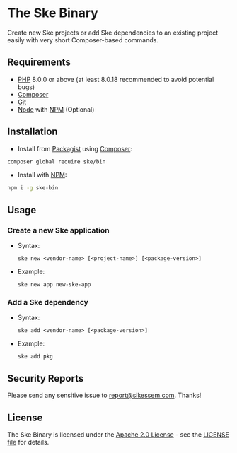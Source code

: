 # The Ske Binary
Create new Ske projects or add Ske dependencies to an existing project easily with very short Composer-based commands.

## Requirements
- [PHP](https://php.net/) 8.0.0 or above (at least 8.0.18 recommended to avoid potential bugs)
- [Composer](https://getcomposer.org/)
- [Git](https://git-scm.com/)
- [Node](https://nodejs.org/) with [NPM](https://npmjs.com/) (Optional)

## Installation
- Install from [Packagist](https://packagist.org/packages/ske/bin) using [Composer](https://getcomposer.org):
```bash
composer global require ske/bin
```
- Install with [NPM](https://npmjs.com/package/ske-bin):
```bash
npm i -g ske-bin
```

## Usage
### Create a new Ske application
- Syntax:
  ```
  ske new <vendor-name> [<project-name>] [<package-version>]
  ```
- Example:
  ```
  ske new app new-ske-app
  ```
### Add a Ske dependency
- Syntax:
  ```
  ske add <vendor-name> [<package-version>]
  ```
- Example:
  ```
  ske add pkg
  ```

## Security Reports
Please send any sensitive issue to [report@sikessem.com](mailto:report@sikessem.com). Thanks!

## License
The Ske Binary is licensed under the [Apache 2.0 License](http://www.apache.org/licenses/LICENSE-2.0/) - see the [LICENSE file](./LICENSE) for details.
